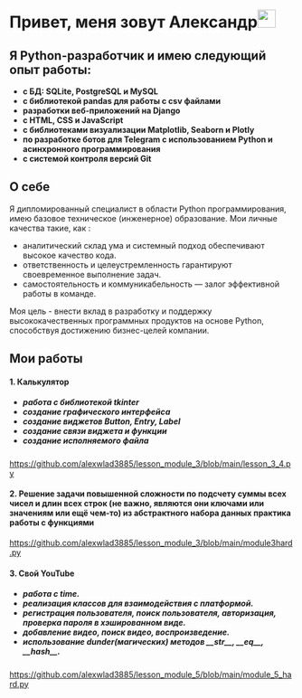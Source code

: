 <h1 align="left">Привет, меня зовут Александр<img src="https://github.com/blackcater/blackcater/raw/main/images/Hi.gif" height="32"/></h1>
<h2 align="left">Я Python-разработчик и имею следующий опыт работы:</h2>
<ul><b>
<li>с БД: SQLite, PostgreSQL и MySQL</li>
<li>с библиотекой pandas для работы с csv файлами</li>
<li>разработки веб-приложений на Django</li>
<li>с HTML, CSS и JavaScript</li>
<li>с библиотеками визуализации Matplotlib, Seaborn и Plotly</li>
<li>по разработке ботов для Telegram с использованием Python и асинхронного программирования</li>	
<li>с системой контроля версий Git</li>
  </b>
</ul>
<h2 align="left">О себе</h2>
<p>
  
Я дипломированный специалист в области Python программирования, имею базовое техническое (инженерное) образование. 
Мои личные качества такие, как :
<ul>
  <li>аналитический склад ума и системный подход обеспечивают высокое качество кода.</li>
  <li>ответственность и целеустремленность гарантируют своевременное выполнение задач.</li>
  <li>самостоятельность и коммуникабельность — залог эффективной работы в команде.</li>
</ul>
Моя цель - внести вклад в разработку и поддержку высококачественных программных продуктов на основе Python, способствуя достижению бизнес-целей компании.
</p>
<h2 align="left">Мои работы</h2>
<div>
    <h4><b>1. Калькулятор</b></h4>
        <ul><h5>
            <li>работа с библиотекой tkinter</li>
            <li>создание графического интерфейса</li>
            <li>создание виджетов Button, Entry, Label</li>
            <li>создание связи виджета и функции</li>
            <li>создание исполняемого файла</li>
            </h5>
        </ul>
        <a href="pr_1">https://github.com/alexwlad3885/lesson_module_3/blob/main/lesson_3_4.py</a>
</div>
<div>
      <h4><b>2. Решение задачи повышенной сложности по подсчету суммы всех чисел и длин всех строк
      (не важно, являются они ключами или значениям или ещё чем-то) из абстрактного набора данных
      практика работы с функциями</b></h4>
          <a href="pr_2">https://github.com/alexwlad3885/lesson_module_3/blob/main/module3hard.py</a>
</div>
<div>
      <h4><b>3. Свой YouTube</b></h4>
          <ul><h5>
              <li>работа с time.</li>
              <li>реализация классов для взаимодействия с платформой.</li>
              <li>регистрация пользователя, поиск пользователя, авторизация, проверка пароля в хэшированном виде.</li>
              <li>добавление видео, поиск видео, воспроизведение.</li>
              <li>использование dunder(магических) методов __str__, __eq__, __hash__.</li>
              </h5>
          </ul>
          <a href="pr_3">https://github.com/alexwlad3885/lesson_module_5/blob/main/module_5_hard.py</a>
</div>

